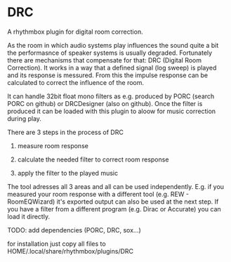 DRC
============

A rhythmbox plugin for digital room correction.

As the room in which audio systems play influences the sound quite a bit the performasnce of speaker systems is usually degraded. Fortunately there are mechanisms that compensate for that: DRC (Digital Room Correction). It works in a way that a defined signal (log sweep) is played and its response is messured. From this the impulse response can be calculated to correct the influence of the room. 

It can handle 32bit float mono filters as e.g. produced by PORC (search PORC on github) or DRCDesigner (also on github). Once the filter is produced it can be loaded with this plugin to aloow for music correction during play.

There are 3 steps in the process of DRC

1) measure room response

2) calculate the needed filter to correct room response

3) apply the filter to the played music

The tool adresses all 3 areas and all can be used independently. E.g. if you measured your room response with a different tool (e.g. REW - RoomEQWizard) it's exported output can also be used at the next step. If you have a filter from a different program (e.g. Dirac or Accurate) you can load it directly.

TODO: add dependencies (PORC, DRC, sox...)

for installation just copy all files to HOME/.local/share/rhythmbox/plugins/DRC

